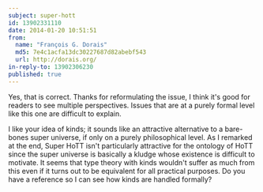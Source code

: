 ```yaml
---
subject: super-hott
id: 13902331110
date: 2014-01-20 10:51:51
from:
  name: "François G. Dorais"
  md5: 7e4c1acfa13dc30227687d82abebf543
  url: http://dorais.org/
in-reply-to: 13902306230
published: true
---
```

Yes, that is correct. Thanks for reformulating the issue, I think it's good for readers to see multiple perspectives. Issues that are at a purely formal level like this one are difficult to explain. 

I like your idea of kinds; it sounds like an attractive alternative to a bare-bones super universe, if only on a purely philosophical level. As I remarked at the end, Super HoTT isn't particularly attractive for the ontology of HoTT since the super universe is basically a kludge whose existence is difficult to motivate. It seems that type theory with kinds wouldn't suffer as much from this even if it turns out to be equivalent for all practical purposes. Do you have a reference so I can see how kinds are handled formally?
